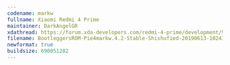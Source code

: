 ```yaml
---
codename: markw
fullname: Xiaomi Redmi 4 Prime
maintainer: DarkAngelGR
xdathread: https://forum.xda-developers.com/redmi-4-prime/development/9-0-bootleggersrom-v4-2-redmi-4-prime-t3939255
filename: BootleggersROM-Pie4markw.4.2-Stable-Shishufied-20190613-102434.zip
newformat: true
buildsize: 690051282
---
```

